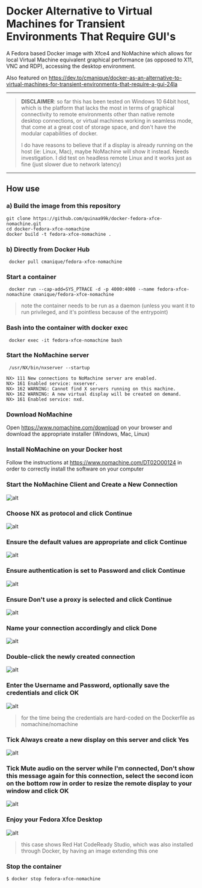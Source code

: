# Docker Alternative to Virtual Machines for Transient Environments That Require GUI's

A Fedora based Docker image with Xfce4 and NoMachine which allows for local Virtual Machine equivalent graphical performance (as opposed to X11, VNC and RDP), accessing the desktop environment.

Also featured on https://dev.to/cmanique/docker-as-an-alternative-to-virtual-machines-for-transient-environments-that-require-a-gui-24la

----------
> **DISCLAIMER**: so far this has been tested on Windows 10 64bit host, which is the platform that lacks the most in terms of graphical connectivity to remote environments other than native remote desktop connections, or virtual machines working in seamless mode, that come at a great cost of storage space, and don't have the modular capabilities of docker.
> 
> I do have reasons to believe that if a display is already running on the host (ie: Linux, Mac), maybe NoMachine will show it instead. Needs investigation. I did test on headless remote Linux and it works just as fine (just slower due to network latency)
----------

## How use

### a) Build the image from this repository

```
git clone https://github.com/quinaa99k/docker-fedora-xfce-nomachine.git
cd docker-fedora-xfce-nomachine
docker build -t fedora-xfce-nomachine .
```   

### b) Directly from Docker Hub

```
 docker pull cmanique/fedora-xfce-nomachine
```

### Start a container

```
 docker run --cap-add=SYS_PTRACE -d -p 4000:4000 --name fedora-xfce-nomachine cmanique/fedora-xfce-nomachine
```

> note the container needs to be run as a daemon (unless you want it to run privileged, and it's pointless because of the entrypoint)

### Bash into the container with docker exec

```
 docker exec -it fedora-xfce-nomachine bash
```

### Start the NoMachine server

```
 /usr/NX/bin/nxserver --startup

NX> 111 New connections to NoMachine server are enabled.
NX> 161 Enabled service: nxserver.
NX> 162 WARNING: Cannot find X servers running on this machine.
NX> 162 WARNING: A new virtual display will be created on demand.
NX> 161 Enabled service: nxd.
```

### Download NoMachine

Open https://www.nomachine.com/download on your browser and download the appropriate installer (Windows, Mac, Linux)

### Install NoMachine on your Docker **host**

Follow the instructions at https://www.nomachine.com/DT02O00124 in order to correctly install the software on your computer

### Start the NoMachine Client and Create a New Connection

![alt](https://github.com/cmanique/docker-fedora-xfce-nomachine/blob/media/readme-001-nomachine-new.jpg?raw=true)

### Choose **NX** as protocol and click **Continue**

![alt](https://github.com/cmanique/docker-fedora-xfce-nomachine/blob/media/readme-002-nomachine-protocol.jpg?raw=true)

### Ensure the default values are appropriate and click **Continue**

![alt](https://github.com/cmanique/docker-fedora-xfce-nomachine/blob/media/readme-003-nomachine-host.jpg?raw=true)

### Ensure authentication is set to **Password** and click **Continue**

![alt](https://github.com/cmanique/docker-fedora-xfce-nomachine/blob/media/readme-004-nomachine-authentication.jpg?raw=true)

### Ensure **Don't use a proxy** is selected and click **Continue**

![alt](https://github.com/cmanique/docker-fedora-xfce-nomachine/blob/media/readme-005-nomachine-proxy.jpg?raw=true)

### Name your connection accordingly and click **Done**

![alt](https://github.com/cmanique/docker-fedora-xfce-nomachine/blob/media/readme-006-nomachine-saveas.jpg?raw=true)

### **Double-click** the newly created connection

![alt](https://github.com/cmanique/docker-fedora-xfce-nomachine/blob/media/readme-007-nomachine-connect.jpg?raw=true)

### Enter the **Username** and **Password**, optionally save the credentials and click **OK**

![alt](https://github.com/cmanique/docker-fedora-xfce-nomachine/blob/media/readme-008-nomachine-unp.jpg?raw=true)

> for the time being the credentials are hard-coded on the Dockerfile as nomachine/nomachine

### Tick **Always create a new display on this server** and click **Yes**

![alt](https://github.com/cmanique/docker-fedora-xfce-nomachine/blob/media/readme-009-nomachine-createdisplay.jpg?raw=true)

### Tick **Mute audio on the server while I'm connected**, **Don't show this message again for this connection**, select the second icon on the bottom row in order to resize the remote display to your window and click **OK**

![alt](https://github.com/cmanique/docker-fedora-xfce-nomachine/blob/media/readme-010-nomachine-audio.jpg?raw=true)

### Enjoy your Fedora Xfce Desktop

![alt](https://github.com/cmanique/docker-fedora-xfce-nomachine/blob/media/readme-011-nomachine-fullscreen.jpg?raw=true)

> this case shows Red Hat CodeReady Studio, which was also installed through Docker, by having an image extending this one

### Stop the container

```
$ docker stop fedora-xfce-nomachine
```
